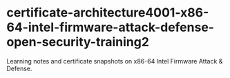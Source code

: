# certificate-architecture4001-x86-64-intel-firmware-attack-defense-open-security-training2
Learning notes and certificate snapshots on x86-64 Intel Firmware Attack &amp; Defense.
